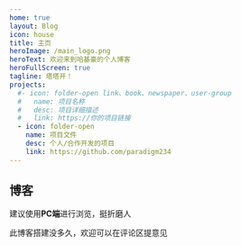 ```yaml
---
home: true
layout: Blog
icon: house
title: 主页
heroImage: /main_logo.png
heroText: 欢迎来到哈基豪的个人博客
heroFullScreen: true
tagline: 塔塔开！
projects:
  #- icon: folder-open link、book、newspaper、user-group
  #   name: 项目名称
  #   desc: 项目详细描述
  #   link: https://你的项目链接
  - icon: folder-open
    name: 项目文件
    desc: 个人/合作开发的项目
    link: https://github.com/paradigm234
---
```

## 博客

建议使用**PC端**进行浏览，挺折磨人

此博客搭建没多久，欢迎可以在评论区提意见

